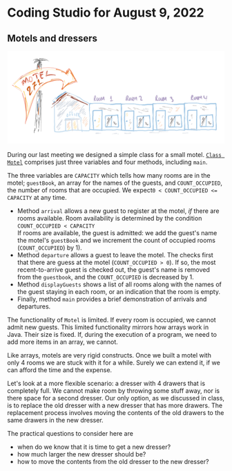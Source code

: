 # Coding Studio for August 9, 2022

## Motels and dressers



![](../images/motel271.png)

During our last meeting we designed a simple class for a small motel.
[`Class Motel`](https://github.com/lgreco/DataStructures/blob/master/ClassroomCoding/src/Motel.java) comprises just three variables and four methods, including `main`. 

The three variables are `CAPACITY` which tells how many rooms are in the motel; `guestBook`, an array for the names of the guests, and `COUNT_OCCUPIED`, the number of rooms that are occupied. We expect`0 < COUNT_OCCUPIED <= CAPACITY` at any time.
* Method `arrival` allows a new guest to register at the motel, *if* there are rooms available. Room availability is determined by the condition<br/> `COUNT_OCCUPIED < CAPACITY`<br/> If rooms are available, the guest is admitted: we add the guest's name the motel's `guestBook` and we increment the count of occupied rooms (`COUNT_OCCUPIED`) by 1).
* Method `departure` allows a guest to leave the motel. The checks first that there are guess at the motel (`COUNT_OCCUPIED > 0`). If so, the most recent-to-arrive guest is checked out, the guest's name is removed from the `guestbook`, and the `COUNT_OCCUPIED` is decreased by 1.
* Method `displayGuests` shows a list of all rooms along with the names of the guest staying in each room, or an indication that the room is empty.
* Finally, method `main` provides a brief demonstration of arrivals and departures.

The functionality of `Motel` is limited. If every room is occupied, we cannot admit new guests. This limited functionality mirrors how arrays work in Java. Their size is fixed. If, during the execution of a program, we need to add more items in an array, we cannot.

Like arrays, motels are very rigid constructs. Once we built a motel with only 4 rooms we are stuck with it for a while. Surely we can extend it, if we can afford the time and the expense. 

Let's look at a more flexible scenario: a dresser with 4 drawers that is completely full. We cannot make room by throwing some stuff away, nor is there space for a second dresser. Our only option, as we discussed in class, is to replace the old dresser with a new dresser that has more drawers. The replacement process involves moving the contents of the old drawers to the same drawers in the new dresser.  

The practical questions to consider here are
* when do we know that it is time to get a new dresser?
* how much larger the new dresser should be?
* how to move the contents from the old dresser to the new dresser?
